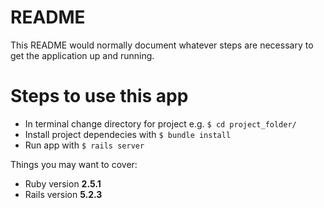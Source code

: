# README

This README would normally document whatever steps are necessary to get the
application up and running.

# Steps to use this app

* In terminal change directory for project e.g. `$ cd project_folder/`
* Install project dependecies with `$ bundle install`
* Run app with `$ rails server`

Things you may want to cover:

* Ruby version **2.5.1**
* Rails version **5.2.3**
